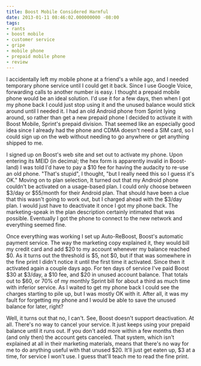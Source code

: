 ```yaml
---
title: Boost Mobile Considered Harmful
date: 2013-01-11 08:46:02.000000000 -08:00
tags:
- rants
- boost mobile
- customer service
- gripe
- mobile phone
- prepaid mobile phone
- review
---
```


I accidentally left my mobile phone at a friend's a while ago, and I
needed temporary phone service until I could get it back. Since I use
Google Voice, forwarding calls to another number is easy. I thought a
prepaid mobile phone would be an ideal solution. I'd use it for a few
days, then when I got my phone back I could just stop using it and the
unused balance would stick around until I needed it. I had an old
Android phone from Sprint lying around, so rather than get a new prepaid
phone I decided to activate it with Boost Mobile, Sprint's prepaid
division. That seemed like an especially good idea since I already had
the phone and CDMA doesn't need a SIM card, so I could sign up on the
web without needing to go anywhere or get anything shipped to me.

I signed up on Boost's web site and set out to activate my phone. Upon
entering its MEID (in decimal; the hex form is apparently invalid in
Boost-land) I was told I'd have to pay a \$10 fee for having the
audacity to re-use an old phone. "That's stupid", I thought, "but I
really need this so I guess it's OK." Moving on to plan selection, It
turned out that my Android phone couldn't be activated on a usage-based
plan. I could only choose between \$3/day or \$55/month for their
Android plan. That should have been a clue that this wasn't going to
work out, but I charged ahead with the \$3/day plan. I would just have
to deactivate it once I got my phone back. The marketing-speak in the
plan description certainly intimated that was possible. Eventually I got
the phone to connect to the new network and everything seemed fine.

Once everything was working I set up Auto-ReBoost, Boost's automatic
payment service. The way the marketing copy explained it, they would
bill my credit card and add \$20 to my account whenever my balance
reached \$0. As it turns out the threshold is \$5, not \$0, but if that
was somewhere in the fine print I didn't notice it until the first time
it activated. Since then it activated again a couple days ago. For ten
days of service I've paid Boost \$30 at \$3/day, a \$10 fee, and \$20 in
unused account balance. That totals out to \$60, or 70% of my monthly
Sprint bill for about a third as much time with inferior service. As I
waited to get my phone back I could see the charges starting to pile up,
but I was mostly OK with it. After all, it was my fault for forgetting
my phone and I would be able to save the unused balance for later,
right?

Well, it turns out that no, I can't. See, Boost doesn't support
deactivation. At all. There's no way to cancel your service. It just
keeps using your prepaid balance until it runs out. If you don't add
more within a few months then (and only then) the account gets canceled.
That system, which isn't explained at all in their marketing materials,
means that there's no way for me to do anything useful with that unused
\$20. It'll just get eaten up, \$3 at a time, for service I won't use. I
guess that'll teach me to read the fine print.
